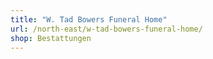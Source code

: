 ```yaml
---
title: "W. Tad Bowers Funeral Home"
url: /north-east/w-tad-bowers-funeral-home/
shop: Bestattungen
---
```

